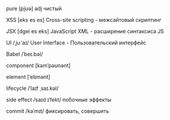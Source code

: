 pure [pjʊə] adj чистый

XSS [eks es es] Cross-site scripting - межсайтовый скриптинг

JSX [dgei es eks] JavaScript XML - расширение синтаксиса JS

UI /ˌjuːˈaɪ/ User Interface - Пользовательский интерфейс

Babel /ˈbeɪ.bəl/

component [kəmˈpəʊnənt]

element [ˈelɪmənt]

lifecycle /ˈlaɪf ˌsaɪ.kəl/

side effect /saɪd ɪˈfekt/ побочные эффекты

commit /kəˈmɪt/ фиксировать, совершить
